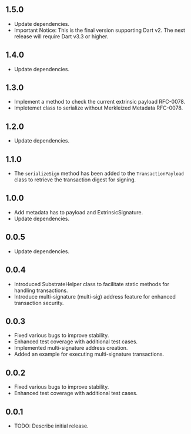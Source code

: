 ## 1.5.0

- Update dependencies.
- Important Notice: This is the final version supporting Dart v2. The next release will require Dart v3.3 or higher.

## 1.4.0

- Update dependencies.

## 1.3.0

- Implement a method to check the current extrinsic payload RFC-0078.
- Impletemet class to serialize without Merkleized Metadata RFC-0078.

## 1.2.0

- Update dependencies.

## 1.1.0

- The `serializeSign` method has been added to the `TransactionPayload` class to retrieve the transaction digest for signing.

## 1.0.0

- Add metadata has to payload and ExtrinsicSignature.
- Update dependencies.


## 0.0.5

- Update dependencies.

## 0.0.4

- Introduced SubstrateHelper class to facilitate static methods for handling transactions.
- Introduce multi-signature (multi-sig) address feature for enhanced transaction security.

## 0.0.3

- Fixed various bugs to improve stability.
- Enhanced test coverage with additional test cases.
- Implemented multi-signature address creation.
- Added an example for executing multi-signature transactions.

## 0.0.2

- Fixed various bugs to improve stability.
- Enhanced test coverage with additional test cases.

## 0.0.1

- TODO: Describe initial release.
